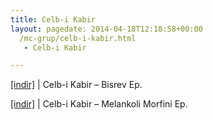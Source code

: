 ```yaml
---
title: Celb-i Kabir
layout: pagedate: 2014-04-18T12:18:58+00:00
  /mc-grup/celb-i-kabir.html
   - Celb-i Kabir

---
```

<a href="https://cloud.mail.ru/public/782805112b00/Celb-i%20Kabir%20-%20Bisrev%20E.P" target="_blank">[indir]</a> | Celb-i Kabir &#8211; Bisrev Ep.

<a href="https://cloud.mail.ru/public/77ff1812ba04/Celbi%20Kabir%20-%20Melankoli%20Morfini%20EP" target="_blank">[indir]</a> | Celb-i Kabir &#8211; Melankoli Morfini Ep.